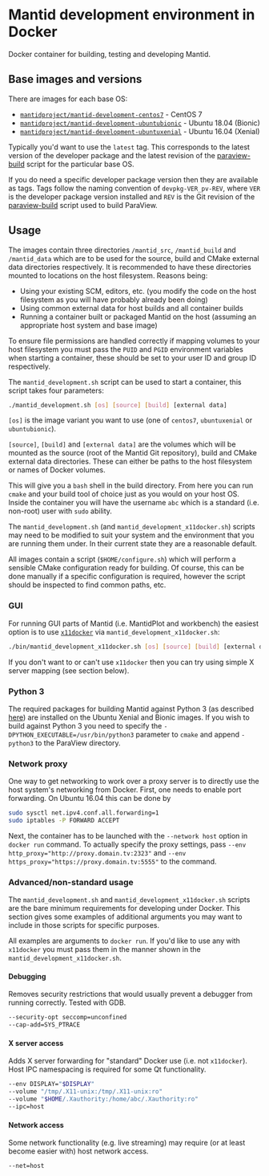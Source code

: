 # Mantid development environment in Docker

Docker container for building, testing and developing Mantid.

## Base images and versions

There are images for each base OS:

- [`mantidproject/mantid-development-centos7`](https://hub.docker.com/r/mantidproject/mantid-development-centos7/) - CentOS 7
- [`mantidproject/mantid-development-ubuntubionic`](https://hub.docker.com/r/mantidproject/mantid-development-ubuntubionic/) - Ubuntu 18.04 (Bionic)
- [`mantidproject/mantid-development-ubuntuxenial`](https://hub.docker.com/r/mantidproject/mantid-development-ubuntuxenial/) - Ubuntu 16.04 (Xenial)

Typically you'd want to use the `latest` tag.
This corresponds to the latest version of the developer package and the latest revision of the [paraview-build](https://github.com/mantidproject/paraview-build) script for the particular base OS.

If you do need a specific developer package version then they are available as tags.
Tags follow the naming convention of `devpkg-VER_pv-REV`, where `VER` is the developer package version installed and `REV` is the Git revision of the [paraview-build](https://github.com/mantidproject/paraview-build) script used to build ParaView.

## Usage

The images contain three directories `/mantid_src`, `/mantid_build` and `/mantid_data` which are to be used for the source, build and CMake external data directories respectively.
It is recommended to have these directories mounted to locations on the host filesystem. Reasons being:

- Using your existing SCM, editors, etc. (you modify the code on the host filesystem as you will have probably already been doing)
- Using common external data for host builds and all container builds
- Running a container built or packaged Mantid on the host (assuming an appropriate host system and base image)

To ensure file permissions are handled correctly if mapping volumes to your host filesystem you must pass the `PUID` and `PGID` environment variables when starting a container, these should be set to your user ID and group ID respectively.

The `mantid_development.sh` script can be used to start a container, this script takes four parameters:
```sh
./mantid_development.sh [os] [source] [build] [external data]
```

`[os]` is the image variant you want to use (one of `centos7`, `ubuntuxenial` or `ubuntubionic`).

`[source]`, `[build]` and `[external data]` are the volumes which will be mounted as the source (root of the Mantid Git repository), build and CMake external data directories.
These can either be paths to the host filesystem or names of Docker volumes.

This will give you a `bash` shell in the build directory.
From here you can run `cmake` and your build tool of choice just as you would on your host OS.
Inside the container you will have the username `abc` which is a standard (i.e. non-root) user with `sudo` ability.

The `mantid_development.sh` (and `mantid_development_x11docker.sh`) scripts may need to be modified to suit your system and the environment that you are running them under.
In their current state they are a reasonable default.

All images contain a script (`$HOME/configure.sh`) which will perform a sensible CMake configuration ready for building.
Of course, this can be done manually if a specific configuration is required, however the script should be inspected to find common paths, etc.

### GUI

For running GUI parts of Mantid (i.e. MantidPlot and workbench) the easiest option is to use [`x11docker`](https://github.com/mviereck/x11docker) via `mantid_development_x11docker.sh`:
```sh
./bin/mantid_development_x11docker.sh [os] [source] [build] [external data] [cmd]
```

If you don't want to or can't use `x11docker` then you can try using simple X server mapping (see section below).

### Python 3

The required packages for building Mantid against Python 3 (as described [here](http://developer.mantidproject.org/Python3.html#id2)) are installed on the Ubuntu Xenial and Bionic images.
If you wish to build against Python 3 you need to specify the `-DPYTHON_EXECUTABLE=/usr/bin/python3` parameter to `cmake` and append `-python3` to the ParaView directory.

### Network proxy

One way to get networking to work over a proxy server is to directly use the host system's networking from Docker.
First, one needs to enable port forwarding.
On Ubuntu 16.04 this can be done by
```sh
sudo sysctl net.ipv4.conf.all.forwarding=1
sudo iptables -P FORWARD ACCEPT
```

Next, the container has to be launched with the `--network host` option in `docker run` command.
To actually specify the proxy settings, pass `--env http_proxy="http://proxy.domain.tv:2323"` and `--env https_proxy="https://proxy.domain.tv:5555"` to the command.

### Advanced/non-standard usage

The `mantid_development.sh` and `mantid_development_x11docker.sh` scripts are the bare minimum requirements for developing under Docker.
This section gives some examples of additional arguments you may want to include in those scripts for specific purposes.

All examples are arguments to `docker run`.
If you'd like to use any with `x11docker` you must pass them in the manner shown in the `mantid_development_x11docker.sh`.

#### Debugging

Removes security restrictions that would usually prevent a debugger from running correctly.
Tested with GDB.

```sh
--security-opt seccomp=unconfined
--cap-add=SYS_PTRACE
```

#### X server access

Adds X server forwarding for "standard" Docker use (i.e. not `x11docker`).
Host IPC namespacing is required for some Qt functionality.

```sh
--env DISPLAY="$DISPLAY"
--volume "/tmp/.X11-unix:/tmp/.X11-unix:ro"
--volume "$HOME/.Xauthority:/home/abc/.Xauthority:ro"
--ipc=host
```

#### Network access

Some network functionality (e.g. live streaming) may require (or at least become easier with) host network access.

```sh
--net=host
```
